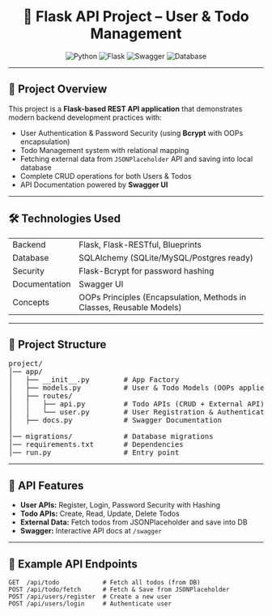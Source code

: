 <h1 align="center">📌 Flask API Project – User & Todo Management</h1>

<p align="center">
  <img src="https://img.shields.io/badge/Python-3.10-blue" alt="Python">
  <img src="https://img.shields.io/badge/Flask-2.3-green" alt="Flask">
  <img src="https://img.shields.io/badge/Swagger-API%20Docs-orange" alt="Swagger">
  <img src="https://img.shields.io/badge/Database-SQLAlchemy-yellow" alt="Database">
</p>

---

<h2>🚀 Project Overview</h2>
<p>
This project is a <b>Flask-based REST API application</b> that demonstrates modern backend development practices with:
<ul>
  <li>User Authentication & Password Security (using <b>Bcrypt</b> with OOPs encapsulation)</li>
  <li>Todo Management system with relational mapping</li>
  <li>Fetching external data from <code>JSONPlaceholder</code> API and saving into local database</li>
  <li>Complete CRUD operations for both Users & Todos</li>
  <li>API Documentation powered by <b>Swagger UI</b></li>
</ul>
</p>

---

<h2>🛠️ Technologies Used</h2>
<table>
  <tr><td>Backend</td><td>Flask, Flask-RESTful, Blueprints</td></tr>
  <tr><td>Database</td><td>SQLAlchemy (SQLite/MySQL/Postgres ready)</td></tr>
  <tr><td>Security</td><td>Flask-Bcrypt for password hashing</td></tr>
  <tr><td>Documentation</td><td>Swagger UI</td></tr>
  <tr><td>Concepts</td><td>OOPs Principles (Encapsulation, Methods in Classes, Reusable Models)</td></tr>
</table>

---

<h2>📂 Project Structure</h2>

<pre>
project/
│── app/
│   ├── __init__.py        # App Factory
│   ├── models.py          # User & Todo Models (OOPs applied)
│   ├── routes/
│   │   ├── api.py         # Todo APIs (CRUD + External API)
│   │   └── user.py        # User Registration & Authentication
│   ├── docs.py            # Swagger Documentation
│
│── migrations/            # Database migrations
│── requirements.txt       # Dependencies
│── run.py                 # Entry point
</pre>

---

<h2>📌 API Features</h2>

<ul>
  <li><b>User APIs:</b> Register, Login, Password Security with Hashing</li>
  <li><b>Todo APIs:</b> Create, Read, Update, Delete Todos</li>
  <li><b>External Data:</b> Fetch todos from JSONPlaceholder and save into DB</li>
  <li><b>Swagger:</b> Interactive API docs at <code>/swagger</code></li>
</ul>

---

<h2>🔑 Example API Endpoints</h2>

```http
GET  /api/todo            # Fetch all todos (from DB)
POST /api/todo/fetch      # Fetch & Save from JSONPlaceholder
POST /api/users/register  # Create a new user
POST /api/users/login     # Authenticate user
